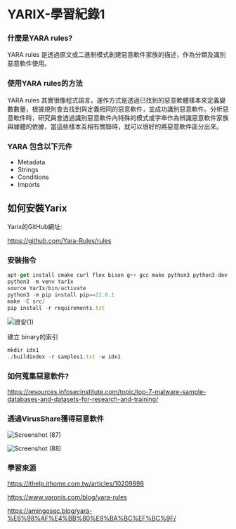 # YARIX-學習紀錄1

### 什麼是YARA rules?

YARA rules 是透過原文或二進制模式創建惡意軟件家族的描述，作為分類及識別惡意軟件使用。

### 使用YARA rules的方法

YARA rules 其實很像程式語言，運作方式是透過已找到的惡意軟體樣本來定義變數數量，根據規則會去找到與定義相同的惡意軟件，並成功識別惡意軟件。分析惡意軟件時，研究員會透過識別惡意軟件內特殊的模式或字串作為辨識惡意軟件家族與璩體的依據，當這些樣本互相有關聯時，就可以很好的將惡意軟件區分出來。

### YARA 包含以下元件

- Metadata
- Strings 
- Conditions
- Imports

## 如何安裝Yarix

Yarix的GitHub網址:

https://github.com/Yara-Rules/rules

### 安裝指令

```javascript
apt-get install cmake curl flex bison g++ gcc make python3 python3-dev python3-venv zlib1g zlib1g-dev wget
python3 -m venv YarIx
source YarIx/bin/activate
python3 -m pip install pip==21.0.1
make -C src/
pip install -r requirements.txt
```

![資安(1)](https://github.com/YuCheng1122/Yara/blob/master/src/%E8%B3%87%E5%AE%89(1).png)

建立 binary的索引

```javascript
mkdir idx1
./buildindex -r samples1.txt -w idx1
```

### 如何蒐集惡意軟件?

https://resources.infosecinstitute.com/topic/top-7-malware-sample-databases-and-datasets-for-research-and-training/

### 透過VirusShare獲得惡意軟件

![Screenshot (87)](https://github.com/YuCheng1122/Yara/blob/master/src/Screenshot%20(87).png)

![Screenshot (88)](https://github.com/YuCheng1122/Yara/blob/master/src/Screenshot%20(88).png)

### 學習來源

https://ithelp.ithome.com.tw/articles/10209898

https://www.varonis.com/blog/yara-rules

https://amingosec.blog/yara-%E6%98%AF%E4%BB%80%E9%BA%BC%EF%BC%9F/
